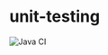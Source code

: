 # unit-testing

![Java CI](https://github.com/cesar-school/unit-testing/workflows/Java%20CI/badge.svg)

